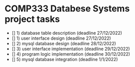 # COMP333 Databese Systems project tasks


- [] 1) database table description (deadline 27/12/2022)
- [] 1) user interface design (deadline 27/12/2022)
- [] 2) mysql database design (deadline 28/12/2022)
- [] 3) user interface implementation (deadline 29/12/2022)
- [] 4) program logic implementation (deadline 30/12/2022)
- [] 5) mysql database integration (deadline 1/1/2022)

